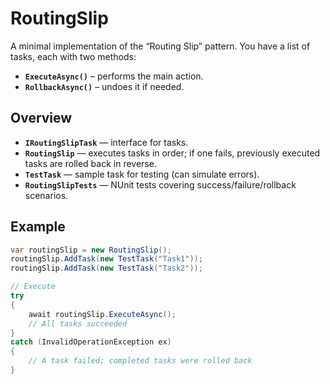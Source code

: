 # RoutingSlip

A minimal implementation of the “Routing Slip” pattern. You have a list of tasks, each with two methods:

- **`ExecuteAsync()`** – performs the main action.
- **`RollbackAsync()`** – undoes it if needed.

## Overview

- **`IRoutingSlipTask`** — interface for tasks.
- **`RoutingSlip`** — executes tasks in order; if one fails, previously executed tasks are rolled back in reverse.
- **`TestTask`** — sample task for testing (can simulate errors).
- **`RoutingSlipTests`** — NUnit tests covering success/failure/rollback scenarios.

## Example

```csharp
var routingSlip = new RoutingSlip();
routingSlip.AddTask(new TestTask("Task1"));
routingSlip.AddTask(new TestTask("Task2"));

// Execute
try
{
    await routingSlip.ExecuteAsync();
    // All tasks succeeded
}
catch (InvalidOperationException ex)
{
    // A task failed; completed tasks were rolled back
}
```